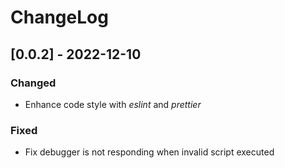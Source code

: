 # ChangeLog

## [0.0.2] - 2022-12-10 

### Changed

- Enhance code style with _eslint_ and _prettier_ 

### Fixed

- Fix debugger is not responding when invalid script executed
